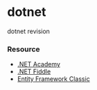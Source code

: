 # dotnet
dotnet revision


### Resource
- [.NET Academy](https://dotnetcademy.net/)
- [.NET Fiddle](https://dotnetfiddle.net/)
- [Entity Framework Classic](https://entityframework-classic.net/online-examples)
